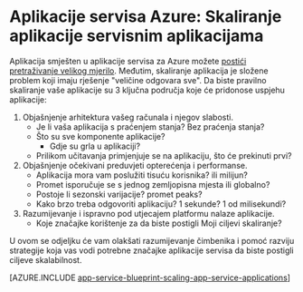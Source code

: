 <properties
    pageTitle="Aplikacije servisa Azure: Skaliranje aplikacije servisnim aplikacijama"
    description="Saznajte tajne promjene veličine aplikaciju u aplikacije servisa."
    keywords="aplikacije servisa, azure aplikacije servisa, mjerilo skalabilni, plan aplikacije servisa, trošak servisa aplikacija"
    services="app-service"
    documentationCenter=""
    authors="btardif"
    manager="wpickett"
    editor=""/>

<tags
    ms.service="app-service"
    ms.workload="na"
    ms.tgt_pltfrm="na"
    ms.devlang="na"
    ms.topic="article"
    ms.date="10/07/2016"
    ms.author="byvinyal"/>

# <a name="azure-app-service-scaling-app-service-applications"></a>Aplikacije servisa Azure: Skaliranje aplikacije servisnim aplikacijama

Aplikacija smješten u aplikacije servisa za Azure možete [postići pretraživanje velikog mjerilo](https://azure.microsoft.com/blog/canadian-broadcasting-corporation-radio-canada-leverage-azure-for-smooth-election-coverage/).
Međutim, skaliranje aplikacija je složene problem koji imaju rješenje "veličine odgovara sve". Da biste pravilno skaliranje vaše aplikacije su 3 ključna područja koje će pridonose uspjehu aplikacije:

1. Objašnjenje arhitektura vašeg računala i njegov slabosti.
    * Je li vaša aplikacija s praćenjem stanja? Bez praćenja stanja?
    * Što su sve komponente aplikacije?
        * Gdje su grla u aplikaciji?
    * Prilikom učitavanja primjenjuje se na aplikaciju, što će prekinuti prvi?
2. Objašnjenje očekivani preduvjeti opterećenja i performanse.
    * Aplikacija mora vam poslužiti tisuću korisnika? ili milijun?
    * Promet isporučuje se s jednog zemljopisna mjesta ili globalno?
    * Postoje li sezonski varijacije? promet peaks?
    * Kako brzo treba odgovoriti aplikaciju? 1 sekunde? 1 od milisekundi?
3. Razumijevanje i ispravno pod utjecajem platformu nalaze aplikacije.
    * Koje značajke korištenje za da biste postigli Moji ciljevi skaliranje?

U ovom se odjeljku će vam olakšati razumijevanje čimbenika i pomoć razviju strategije koja vas vodi potrebne značajke aplikacije servisa da biste postigli ciljeve skalabilnost.

[AZURE.INCLUDE [app-service-blueprint-scaling-app-service-applications](../../includes/app-service-blueprint-scaling-app-service-applications.md)]
